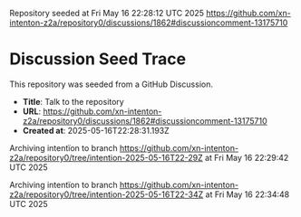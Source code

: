 Repository seeded at Fri May 16 22:28:12 UTC 2025
https://github.com/xn-intenton-z2a/repository0/discussions/1862#discussioncomment-13175710

# Discussion Seed Trace

This repository was seeded from a GitHub Discussion.

- **Title**: Talk to the repository
- **URL**: https://github.com/xn-intenton-z2a/repository0/discussions/1862#discussioncomment-13175710
- **Created at**: 2025-05-16T22:28:31.193Z

Archiving intentïon to branch https://github.com/xn-intenton-z2a/repository0/tree/intention-2025-05-16T22-29Z at Fri May 16 22:29:42 UTC 2025

Archiving intentïon to branch https://github.com/xn-intenton-z2a/repository0/tree/intention-2025-05-16T22-34Z at Fri May 16 22:34:48 UTC 2025
